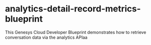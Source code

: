 # analytics-detail-record-metrics-blueprint
This Genesys Cloud Developer Blueprint demonstrates how to retrieve conversation data via the analytics APIaa
